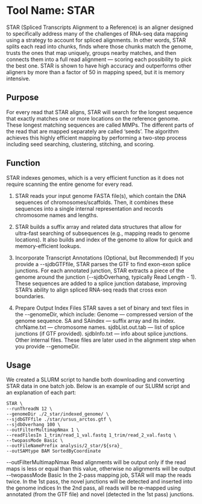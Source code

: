 # Tool Name: STAR
STAR (Spliced Transcripts Alignment to a Reference) is an aligner designed to specifically address many of the challenges of RNA-seq data mapping using a strategy to account for spliced alignments. In other words, STAR splits each read into chunks, finds where those chunks match the genome, trusts the ones that map uniquely, groups nearby matches, and then connects them into a full read alignment — scoring each possibility to pick the best one. STAR is shown to have high accuracy and outperforms other aligners by more than a factor of 50 in mapping speed, but it is memory intensive. 


## Purpose
For every read that STAR aligns, STAR will search for the longest sequence that exactly matches one or more locations on the reference genome. These longest matching sequences are called MMPs. The different parts of the read that are mapped separately are called ‘seeds’. The algorithm achieves this highly efficient mapping by performing a two-step process including seed searching, clustering, stitching, and scoring. 

## Function
STAR indexes genomes, which is a very efficient function as it does not require scanning the entire genome for every read. 

1. STAR reads your input genome FASTA file(s), which contain the DNA sequences of chromosomes/scaffolds. Then, it combines these sequences into a single internal representation and records chromosome names and lengths.

2. STAR builds a suffix array and related data structures that allow for ultra-fast searching of subsequences (e.g., mapping reads to genome locations). It also builds and index of the genome to allow for quick and memory-efficient lookups.

3. Incorporate Transcript Annotations (Optional, but Recommended)
If you provide a --sjdbGTFfile, STAR parses the GTF to find exon-exon splice junctions.
For each annotated junction, STAR extracts a piece of the genome around the junction (--sjdbOverhang, typically Read Length - 1).
These sequences are added to a splice junction database, improving STAR’s ability to align spliced RNA-seq reads that cross exon boundaries.

4. Prepare Output Index Files
STAR saves a set of binary and text files in the --genomeDir, which include:
Genome — compressed version of the genome sequence.
SA and SAindex — suffix array and its index.
chrName.txt — chromosome names.
sjdbList.out.tab — list of splice junctions (if GTF provided).
sjdbInfo.txt — info about splice junctions.
Other internal files. These files are later used in the alignment step when you provide --genomeDir.

## Usage

We created a SLURM script to handle both downloading and converting STAR data in one batch job. Below is an example of our SLURM script and an explanation of each part:

```
STAR \
--runThreadN 12 \
--genomeDir ./2_star/indexed_genome/ \
--sjdbGTFfile ./star/ursus_arctos.gtf \
--sjdbOverhang 100 \
--outFilterMultimapNmax 1 \
--readFilesIn 1_trim/read_1_val.fastq 1_trim/read_2_val.fastq \
--twopassMode Basic \
--outFileNamePrefix analysis/2_star/${sra}_
--outSAMtype BAM SortedByCoordinate
```

--outFilterMultimapNmax
Read alignments will be output only if the read maps is less or equal than this value, otherwise no alignments will be output
--twopassMode Basic
In the 2-pass mapping job, STAR will map the reads twice. In the 1st pass, the novel junctions will be detected and inserted into the genome indices
In the 2nd pass, all reads will be re-mapped using annotated (from the GTF file) and novel (detected in the 1st pass) junctions.





